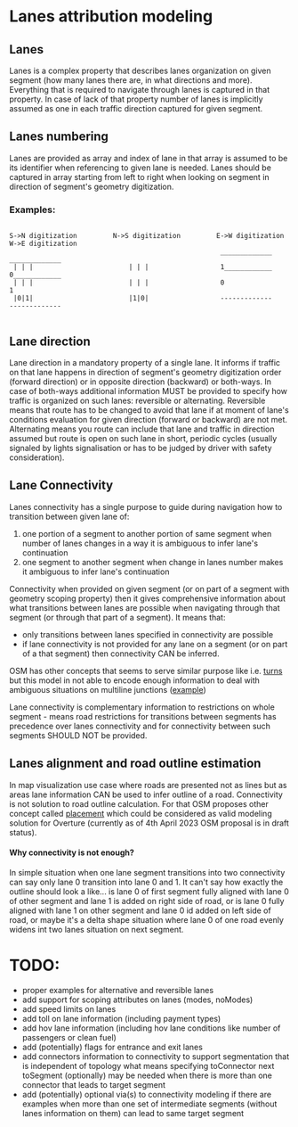 # Lanes attribution modeling 

## Lanes 
Lanes is a complex property that describes lanes organization on given segment (how many lanes there are, in what directions and more). 
Everything that is required to navigate through lanes is captured in that property. 
In case of lack of that property number of lanes is implicitly assumed as one in each traffic direction captured for given segment.

## Lanes numbering 
Lanes are provided as array and index of lane in that array is assumed to be its identifier when referencing to given lane is needed. 
Lanes should be captured in array starting from left to right when looking on segment in direction of segment's geometry digitization.

### Examples:

```text

S->N digitization         N->S digitization         E->W digitization         W->E digitization
                                                     _____________            _____________
 | | |                        | | |                  1____________            0____________
 | | |                        | | |                  0                        1
 |0|1|                        |1|0|                  -------------            -------------
 
```

## Lane direction
Lane direction in a mandatory property of a single lane. It informs if traffic on that lane happens in direction of segment's geometry digitization order
(forward direction) or in opposite direction (backward) or both-ways. In case of both-ways additional information MUST be provided to specify how traffic
is organized on such lanes: reversible or alternating.
Reversible means that route has to be changed to avoid that lane if at moment of lane's conditions evaluation for given direction (forward or backward) are not met. 
Alternating means you route can include that lane and traffic in direction assumed but route is open on such lane in short, periodic cycles 
(usually signaled by lights signalisation or has to be judged by driver with safety consideration).

## Lane Connectivity 
Lanes connectivity has a single purpose to guide during navigation how to transition between given lane of:
   1. one portion of a segment to another portion of same segment when number of lanes changes in a way it is ambiguous to infer lane's continuation 
   2. one segment to another segment when change in lanes number makes it ambiguous to infer lane's continuation

Connectivity when provided on given segment (or on part of a segment with geometry scoping property) then it gives comprehensive 
information about what transitions between lanes are possible when navigating through that segment (or through that part of a segment). It means that:
* only transitions between lanes specified in connectivity are possible
* if lane connectivity is not provided for any lane on a segment (or on part of a that segment) then connectivity CAN be inferred.

OSM has other concepts that seems to serve similar purpose like i.e. [turns](https://wiki.openstreetmap.org/wiki/Key:turn) but this model in not able to encode enough
information to deal with ambiguous situations on multiline junctions ([example](https://wiki.openstreetmap.org/wiki/File:Lane_use_diagram_sign_at_Bass_Pro_Shops,_San_Jose,_California.jpg))

Lane connectivity is complementary information to restrictions on whole segment - means road restrictions for transitions between segments has precedence
over lanes connectivity and for connectivity between such segments SHOULD NOT be provided. 

## Lanes alignment and road outline estimation
In map visualization use case where roads are presented not as lines but as areas lane information CAN be used to infer outline of a road. Connectivity is not solution to
road outline calculation. For that OSM proposes other concept called [placement](https://wiki.openstreetmap.org/wiki/Proposed_features/placement) which could be considered
as valid modeling solution for Overture (currently as of 4th April 2023 OSM proposal is in draft status).

#### Why connectivity is not enough?
In simple situation when one lane segment transitions into two connectivity can say only lane 0 transition into lane 0 and 1. It can't say how exactly the outline should look 
a like... is lane 0 of first segment fully aligned with lane 0 of other segment and lane 1 is added on right side of road, or is lane 0 fully aligned with lane 1 on other segment and
lane 0 id added on left side of road, or maybe it's a delta shape situation where lane 0 of one road evenly widens int two lanes situation on next segment. 

# TODO:
* proper examples for alternative and reversible lanes
* add support for scoping attributes on lanes (modes, noModes)
* add speed limits on lanes
* add toll on lane information (including payment types)
* add hov lane information (including hov lane conditions like number of passengers or clean fuel)
* add (potentially) flags for entrance and exit lanes 
* add connectors information to connectivity to support segmentation that is independent of topology what means specifying toConnector next toSegment (optionally) may be needed when there is more than one connector that leads to target segment
* add (potentially) optional via(s) to connectivity modeling if there are examples when more than one set of intermediate segments (without lanes information on them) can lead to same target segment



